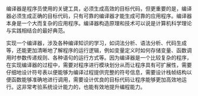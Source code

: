 编译器是程序员使用的关键工具，必须生成高效的目标代码，但更重要的是，编译器必须生成正确的目标代码，只有可靠的编译器才能生成可靠的应用程序。编译器本身是一个大而复杂的应用程序。编译器构造原理和技术可以说是计算机科学理论与实践相结合的最好典范。

实现一个编译器，涉及各种编译知识的学习，如词法分析、语法分析、代码生成等，还能更加清晰地了解程序的运行逻辑，例如变量定义时如何存储变量、函数调用时参数传递规则、各种语句的运行方式等。因为编译器是一个比较复杂的程序，在实现编译器的过程中，需要对程序进行模块划分从而让程序具有可扩展性，需要仔细地设计符号表以便能够为编译过程提供完整的符号信息，需要设计栈帧结构以便函数能够准确地进行调用，需要设计优良的目标代码让程序能够更加高效地运行。这非常考验系统设计能力的，也能有效地提升编程能力。
